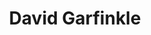 ---
category: Alumni
layout: lab_member
photo: placeholder.png
social:
  github_username: DavidGarfinkle
title: David Garfinkle
---